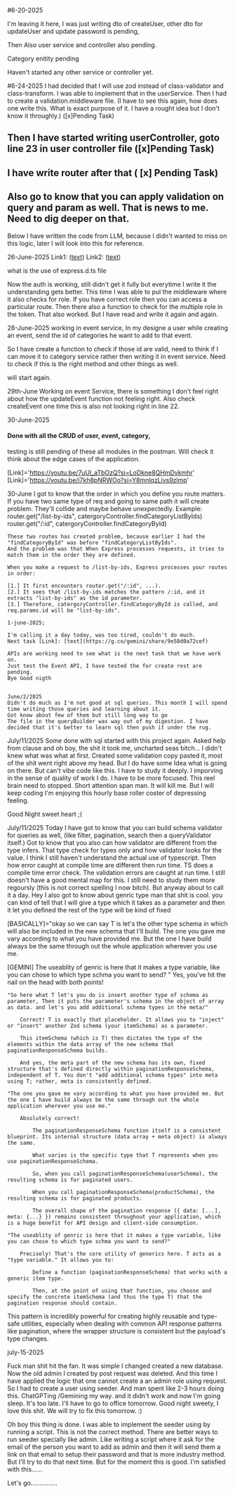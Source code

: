 #6-20-2025

I'm leaving it here, I was just writing dto of createUser, other dto for updateUser and update password is pending, 

Then Also user service and controller also pending.

Category enitity pending

Haven't started any other service or controller yet.

#6-24-2025
I had decided that I will use zod instead of class-validator and class-transform.
I was able to implement that in the userService.
Then I had to create a validation.middleware file. (I have to see this again, how does one write this. What is exact purpose of it. I have a rought idea but I don't know it throughly.) ([x]Pending Task)

## Then I have started writing userController, goto line 23 in user controller file  ([x]Pending Task)
## I have write router after that ( [x] Pending Task)
## Also go to know that you can apply validation on query and param as well. That is news to me. Need to dig deeper on that.

Below I have written the code from LLM, because I didn't wanted to miss on this logic, later I will look into this for reference.

26-June-2025
Link1: ([text](https://g.co/gemini/share/d4aad9afc242))
Link2: ([text](https://g.co/gemini/share/7e7447351801))

what is the use of express.d.ts file

Now the auth is working, still didn't get it fully but everytime I write it the understanding gets better. This time I was able to pul the middleware where it also checks for role. If you have correct role then you can access a particular route. 
Then there also a function to check for the multiple role in the token. 
That also worked. 
But I have read and write it again and again.


28-June-2025
working in event service, In my designe a user while creating an event, send the id of categories he want to add to that event.
 
 So I have create a function to check if those id are valid, need to think if I can move it to category service rather then writing it in event service. Need to check if this is the right method and other things as well.

 will start again.


29th-June
Working on event Service, there is something I don't feel right about how the updateEvent function not feeling right.
Also check createEvent one time this is also not looking right in line 22.

30-June-2025
#### Done with all the CRUD of user, event, category, 
testing is still pending of these all modules in the postman.
Will check it think about the edge cases of the application.


[Link]='https://youtu.be/7uUl_aTbOzQ?si=LoDkne8QHmDvkmhr'
[Link]='https://youtu.be/i7kh8pNRWOo?si=Y8mnlqzLivs9zlmp'


30-June
I got to know that the order in which you define you route matters.
If you have two same type of req and going to same path it will create problem. They'll collide and maybe behave unexpectedly.
Example:
    router.get("/list-by-ids", catergoryController.findCategoryListByIds)
    router.get("/:id", catergoryController.findCategoryById)

    These two routes has created problem, because earlier I had the "findCategoryById" was before "findCategoryListByIds".
    And the problem was that When Express processes requests, it tries to match them in the order they are defined.

    When you make a request to /list-by-ids, Express processes your routes in order:

    [1.] It first encounters router.get("/:id", ...).
    [2.] It sees that /list-by-ids matches the pattern /:id, and it extracts "list-by-ids" as the id parameter.
    [3.] Therefore, catergoryController.findCategoryById is called, and req.params.id will be "list-by-ids".

    1-june-2025;

    I'm calling it a day today, was too tired, couldn't do much.
    Next task [Link]: [text](https://g.co/gemini/share/9e58d0a72cef)

    APIs are working need to see what is the next task that we have work on.
    Just test the Event API, I have tested the for create rest are pending.
    Bye Good nigth


    June/2/2025
    Didn't do much as I'm not good at sql queries. This month I will spend time writing those queries and learning about it.
    Got know about few of them but still long way to go
    The file in the queryBuilder was way out of my digestion. I have decided that it's better to learn sql then push it under the rug.


July/11/2025
Some done with sql started with this project again. Asked help from clause and oh boy, the shit it took me, uncharted seas bitch... I didn't knew what was what at first. Created some validation copy pasted it, most of the shit went right above my head. But I do have some Idea what is going on there. But can't vibe code like this. I have to study it deeply. I imporving in the sense of quality of work I do. I have to be more focused. This reel brain need to stopped. Short attention span man. It will kill me. But I will keep coding I'm enjoying this hourly base roller coster of depressing feeling.

Good Night sweet heart ;(


July/11/2025
Today I have got to know that you can build schema validator for queries as well, (like filter, pagination, search then a queryValidator itself.)
Got to know that you also can how validator are different from the type infers. That type check for types only and how validator looks for the value. I think I still haven't understand the actual use of typescript. Then how error caught at compile time are different then run time. TS does a compile time error check. The validation errors are caught at run time. I still doesn't have a good mental map for this. I still need to study them more regoursly (this is not correct spelling I now bitch). But anyway about to call it a day. 
Hey I also got to know about genric type  man that shit is cool. you can kind of tell that I will give a type which it takes as a parameter and then it let you defined the rest of the type will be kind of fixed 


[BASICALLY]="okay so we can say T is let's the other type schema in which will also be included in the new schema that I'll build. The one you gave me vary according to what you have provided me. But the one I have build always be the same through out the whole application wherever you use me.


[GEMINI]
The useablity of genric is here that it makes a type variable, like you can chose to which type schma you want to send? "
Yes, you've hit the nail on the head with both points!

    "So here what T let's you do is insert another type of schema as parameter, Then it puts the parameter's schema in the object of array as data. and let's you add additional schema types in the meta/"

        Correct! T is exactly that placeholder. It allows you to "inject" or "insert" another Zod schema (your itemSchema) as a parameter.

        This itemSchema (which is T) then dictates the type of the elements within the data array of the new schema that paginationResponseSchema builds.

        And yes, the meta part of the new schema has its own, fixed structure that's defined directly within paginationResponseSchema, independent of T. You don't "add additional schema types" into meta using T; rather, meta is consistently defined.

    "The one you gave me vary according to what you have provided me. But the one I have build always be the same through out the whole application wherever you use me."

        Absolutely correct!

            The paginationResponseSchema function itself is a consistent blueprint. Its internal structure (data array + meta object) is always the same.

            What varies is the specific type that T represents when you use paginationResponseSchema.

            So, when you call paginationResponseSchema(userSchema), the resulting schema is for paginated users.

            When you call paginationResponseSchema(productSchema), the resulting schema is for paginated products.

            The overall shape of the pagination response ({ data: [...], meta: {...} }) remains consistent throughout your application, which is a huge benefit for API design and client-side consumption.

    "The useablity of genric is here that it makes a type variable, like you can chose to which type schma you want to send?"

        Precisely! That's the core utility of generics here. T acts as a "type variable." It allows you to:

            Define a function (paginationResponseSchema) that works with a generic item type.

            Then, at the point of using that function, you choose and specify the concrete itemSchema (and thus the type T) that the pagination response should contain.

This pattern is incredibly powerful for creating highly reusable and type-safe utilities, especially when dealing with common API response patterns like pagination, where the wrapper structure is consistent but the payload's type changes.

july-15-2025

Fuck man shit hit the fan. 
It was simple I changed created a new database. Now the old admin I created by post request was deleted. And this time I have applied the logic that one cannot create a an admin role using request. So I had to create a user using seeder. And man spent like 2-3 hours doing this. ChatGPTing /Gemining my way. and it didn't work and now I'm going sleep. It's too late. I'll have to go to office tomorrow.
Good night sweety, I love this shit. 
We will try to fix this tomorrow.
:)


Oh boy this thing is done. I was able to implement the seeder using by running a script. This is not the correct method. There are better ways to run seeder specially like admin.
Like writing a script where it ask for the email of the person you want to add as admin and then it will send them a link on that email to setup their password and that is more industry method. But I'll try to do that next time. But for the moment this is good. I'm satisfied with this......

Let's go...............

